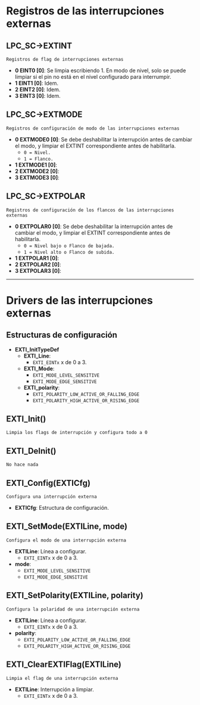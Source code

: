 # Registros de las interrupciones externas

## LPC_SC->EXTINT
`Registros de flag de interrupciones externas`
- **0 EINT0 [0]**: Se limpia escribiendo 1. En modo de nivel, solo se puede limpiar si el pin no está en el nivel configurado para interrumpir.
- **1 EINT1 [0]**: Idem.
- **2 EINT2 [0]**: Idem.
- **3 EINT3 [0]**: Idem.

## LPC_SC->EXTMODE
`Registros de configuración de modo de las interrupciones externas`
- **0 EXTMODE0 [0]**: Se debe deshabilitar la interrupción antes de cambiar el modo, y limpiar el EXTINT correspondiente antes de habilitarla.
    - `0 = Nivel.`
    - `1 = Flanco.`
- **1 EXTMODE1 [0]**:
- **2 EXTMODE2 [0]**:
- **3 EXTMODE3 [0]**:

## LPC_SC->EXTPOLAR
`Registros de configuración de los flancos de las interrupciones externas`
- **0 EXTPOLAR0 [0]**: Se debe deshabilitar la interrupción antes de cambiar el modo, y limpiar el EXTINT correspondiente antes de habilitarla.
    - `0 = Nivel bajo o Flanco de bajada.`
    - `1 = Nivel alto o Flanco de subida.`
- **1 EXTPOLAR1 [0]**:
- **2 EXTPOLAR2 [0]**:
- **3 EXTPOLAR3 [0]**:

---

# Drivers de las interrupciones externas
## Estructuras de configuración
- **EXTI_InitTypeDef**
    - **EXTI_Line**:
        - `EXTI_EINTx` x de 0 a 3.
    - **EXTI_Mode**:
        - `EXTI_MODE_LEVEL_SENSITIVE`
        - `EXTI_MODE_EDGE_SENSITIVE`
    - **EXTI_polarity**:
        - `EXTI_POLARITY_LOW_ACTIVE_OR_FALLING_EDGE`
        - `EXTI_POLARITY_HIGH_ACTIVE_OR_RISING_EDGE`

## EXTI_Init()
`Limpia los flags de interrupción y configura todo a 0`

## EXTI_DeInit()
`No hace nada`

## EXTI_Config(EXTICfg)
`Configura una interrupción externa`
- **EXTICfg**: Estructura de configuración.

## EXTI_SetMode(EXTILine, mode)
`Configura el modo de una interrupción externa`
- **EXTILine**: Línea a configurar.
    - `EXTI_EINTx` x de 0 a 3.
- **mode**:
    - `EXTI_MODE_LEVEL_SENSITIVE`
    - `EXTI_MODE_EDGE_SENSITIVE`

## EXTI_SetPolarity(EXTILine, polarity)
`Configura la polaridad de una interrupción externa`
- **EXTILine**: Línea a configurar.
    - `EXTI_EINTx` x de 0 a 3.
- **polarity**:
    - `EXTI_POLARITY_LOW_ACTIVE_OR_FALLING_EDGE`
    - `EXTI_POLARITY_HIGH_ACTIVE_OR_RISING_EDGE`

## EXTI_ClearEXTIFlag(EXTILine)
`Limpia el flag de una interrupción externa`
- **EXTILine**: Interrupción a limpiar.
    - `EXTI_EINTx` x de 0 a 3.
